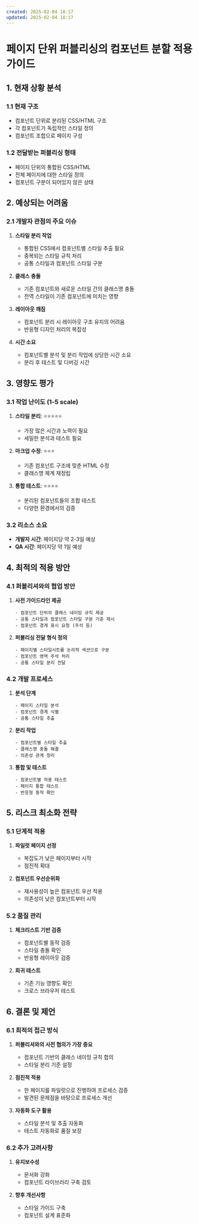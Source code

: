 ```yaml
---
created: 2025-02-04 18:17
updated: 2025-02-04 18:17
---
```

# 페이지 단위 퍼블리싱의 컴포넌트 분할 적용 가이드

## 1. 현재 상황 분석

### 1.1 현재 구조
- 컴포넌트 단위로 분리된 CSS/HTML 구조
- 각 컴포넌트가 독립적인 스타일 정의
- 컴포넌트 조합으로 페이지 구성

### 1.2 전달받는 퍼블리싱 형태
- 페이지 단위의 통합된 CSS/HTML
- 전체 페이지에 대한 스타일 정의
- 컴포넌트 구분이 되어있지 않은 상태

## 2. 예상되는 어려움

### 2.1 개발자 관점의 주요 이슈
1. **스타일 분리 작업**
   - 통합된 CSS에서 컴포넌트별 스타일 추출 필요
   - 중복되는 스타일 규칙 처리
   - 공통 스타일과 컴포넌트 스타일 구분

2. **클래스 충돌**
   - 기존 컴포넌트와 새로운 스타일 간의 클래스명 충돌
   - 전역 스타일이 기존 컴포넌트에 미치는 영향

3. **레이아웃 깨짐**
   - 컴포넌트 분리 시 레이아웃 구조 유지의 어려움
   - 반응형 디자인 처리의 복잡성

4. **시간 소요**
   - 컴포넌트별 분석 및 분리 작업에 상당한 시간 소요
   - 분리 후 테스트 및 디버깅 시간

## 3. 영향도 평가

### 3.1 작업 난이도 (1-5 scale)
1. **스타일 분리**: ⭐⭐⭐⭐⭐
   - 가장 많은 시간과 노력이 필요
   - 세밀한 분석과 테스트 필요

2. **마크업 수정**: ⭐⭐⭐
   - 기존 컴포넌트 구조에 맞춘 HTML 수정
   - 클래스명 체계 재정립

3. **통합 테스트**: ⭐⭐⭐⭐
   - 분리된 컴포넌트들의 조합 테스트
   - 다양한 환경에서의 검증

### 3.2 리소스 소요
- **개발자 시간**: 페이지당 약 2-3일 예상
- **QA 시간**: 페이지당 약 1일 예상

## 4. 최적의 적용 방안

### 4.1 퍼블리셔와의 협업 방안
1. **사전 가이드라인 제공**
   ```
   - 컴포넌트 단위의 클래스 네이밍 규칙 제공
   - 공통 스타일과 컴포넌트 스타일 구분 기준 제시
   - 컴포넌트 경계 표시 요청 (주석 등)
   ```

2. **퍼블리싱 전달 형식 정의**
   ```
   - 페이지별 스타일시트를 논리적 섹션으로 구분
   - 컴포넌트 영역 주석 처리
   - 공통 스타일 분리 전달
   ```

### 4.2 개발 프로세스
1. **분석 단계**
   ```
   - 페이지 스타일 분석
   - 컴포넌트 경계 식별
   - 공통 스타일 추출
   ```

2. **분리 작업**
   ```
   - 컴포넌트별 스타일 추출
   - 클래스명 충돌 해결
   - 의존성 관계 정리
   ```

3. **통합 및 테스트**
   ```
   - 컴포넌트별 적용 테스트
   - 페이지 통합 테스트
   - 반응형 동작 확인
   ```

## 5. 리스크 최소화 전략

### 5.1 단계적 적용
1. **파일럿 페이지 선정**
   - 복잡도가 낮은 페이지부터 시작
   - 점진적 확대

2. **컴포넌트 우선순위화**
   - 재사용성이 높은 컴포넌트 우선 적용
   - 의존성이 낮은 컴포넌트부터 시작

### 5.2 품질 관리
1. **체크리스트 기반 검증**
   - 컴포넌트별 동작 검증
   - 스타일 충돌 확인
   - 반응형 레이아웃 검증

2. **회귀 테스트**
   - 기존 기능 영향도 확인
   - 크로스 브라우저 테스트

## 6. 결론 및 제언

### 6.1 최적의 접근 방식
1. **퍼블리셔와의 사전 협의가 가장 중요**
   - 컴포넌트 기반의 클래스 네이밍 규칙 합의
   - 스타일 분리 기준 설정

2. **점진적 적용**
   - 한 페이지를 파일럿으로 진행하여 프로세스 검증
   - 발견된 문제점을 바탕으로 프로세스 개선

3. **자동화 도구 활용**
   - 스타일 분석 및 추출 자동화
   - 테스트 자동화로 품질 보장

### 6.2 추가 고려사항
1. **유지보수성**
   - 문서화 강화
   - 컴포넌트 라이브러리 구축 검토

2. **향후 개선사항**
   - 스타일 가이드 구축
   - 컴포넌트 설계 표준화
